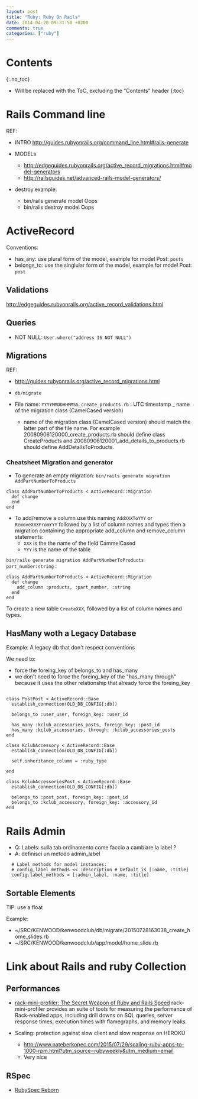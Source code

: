 ```yaml
---
layout: post
title: "Ruby: Ruby On Rails"
date: 2014-04-20 09:31:50 +0200
comments: true
categories: ["ruby"]
---
```


# Contents
{:.no_toc}

* Will be replaced with the ToC, excluding the "Contents" header
{:toc}

# Rails Command line

REF: 
* INTRO http://guides.rubyonrails.org/command_line.html#rails-generate
* MODELs
  * http://edgeguides.rubyonrails.org/active_record_migrations.html#model-generators 
  * http://railsguides.net/advanced-rails-model-generators/

* destroy example:
  * bin/rails generate model Oops
  * bin/rails destroy model Oops

# ActiveRecord

Conventions:

* has_any: use plural form of the model, example for model Post: `posts` 
* belongs_to: use the singlular form of the model, example for model Post: `post`

## Validations

http://edgeguides.rubyonrails.org/active_record_validations.html

## Queries

* NOT NULL: `User.where("address IS NOT NULL")`

## Migrations

REF: 

* http://guides.rubyonrails.org/active_record_migrations.html


* `db/migrate`
* File name: `YYYYMMDDHHMMSS_create_products.rb` : UTC timestamp _  name of the migration class (CamelCased version)
  * name of the migration class (CamelCased version) should match the latter part of the file name. For example 20080906120000_create_products.rb should define class CreateProducts and 20080906120001_add_details_to_products.rb should define AddDetailsToProducts. 

### Cheatsheet Migration and generator

* To generate an empty migration: `bin/rails generate migration AddPartNumberToProducts`

~~~
class AddPartNumberToProducts < ActiveRecord::Migration
  def change
  end
end
~~~

* To add/remove a column use this naming `AddXXXToYYY` or `RemoveXXXFromYYY` followed by a list of column names and types then a migration containing the appropriate add_column and remove_column statements:
  * `XXX` is the the name of the field  CammelCased
  * `YYY` is the name of the table

`bin/rails generate migration AddPartNumberToProducts part_number:string` :

~~~
class AddPartNumberToProducts < ActiveRecord::Migration
  def change
    add_column :products, :part_number, :string
  end
end
~~~

To create a new table `CreateXXX`, followed by a list of column names and types.

## HasMany woth a Legacy Database

Example: A legacy db that don't respect conventions

We need to:

* force the foreing_key of belongs_to and has_many
* we don't need to force the foreing_key of the "has_many through" because it uses the other relationship that already force the foreing_key

~~~

class PostPost < ActiveRecord::Base
  establish_connection(OLD_DB_CONFIG[:db])  
  
  belongs_to :user_user, foreign_key: :user_id
  
  has_many :kclub_accessories_posts, foreign_key: :post_id 
  has_many :kclub_accessories, through: :kclub_accessories_posts 
end

class KclubAccessory < ActiveRecord::Base
  establish_connection(OLD_DB_CONFIG[:db])
  
  self.inheritance_column = :ruby_type
  
end

class KclubAccessoriesPost < ActiveRecord::Base
  establish_connection(OLD_DB_CONFIG[:db])  
  
  belongs_to :post_post, foreign_key: :post_id
  belongs_to :kclub_accessory, foreign_key: :accessory_id
end

~~~


# Rails Admin

* Q: Labels: sulla tab ordinamento come faccio a cambiare la label ?
* A: definisci un metodo admin_label

~~~
  # Label methods for model instances:
  # config.label_methods << :description # Default is [:name, :title]
  config.label_methods = [:admin_label, :name, :title]
~~~

## Sortable Elements

TIP: use a float


Example:

* ~/SRC/KENWOOD/kenwoodclub/db/migrate/20150728163038_create_home_slides.rb
* ~/SRC/KENWOOD/kenwoodclub/app/model/home_slide.rb


# Link about Rails and ruby Collection

## Performances

* [rack-mini-profiler: The Secret Weapon of Ruby and Rails Speed](http://www.nateberkopec.com/2015/08/05/rack-mini-profiler-the-secret-weapon.html?utm_source=rubyweekly&utm_medium=email)
rack-mini-profiler provides an suite of tools for measuring the performance of Rack-enabled apps, including drill downs on SQL queries, server response times, execution times with flamegraphs, and memory leaks.

* Scaling: protection against slow client and slow response on HEROKU
  * http://www.nateberkopec.com/2015/07/29/scaling-ruby-apps-to-1000-rpm.html?utm_source=rubyweekly&utm_medium=email
  * Very nice


## RSpec

* [RubySpec Reborn](http://eregon.github.io/rubyspec/2015/07/29/rubyspec-is-reborn.html?utm_source=rubyweekly&utm_medium=email)
